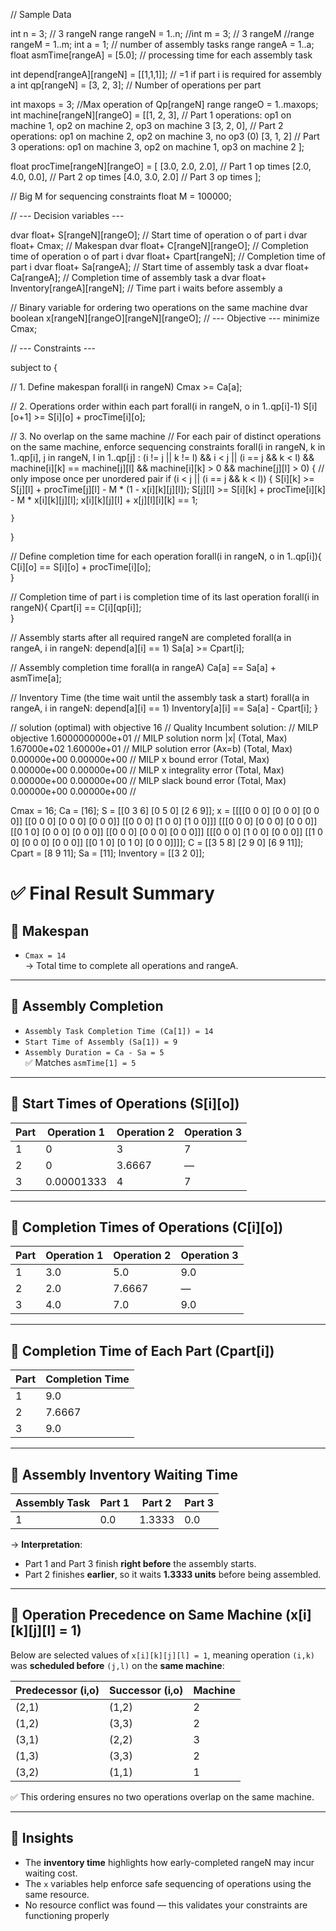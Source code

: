 // Sample Data

int n = 3;  // 3 rangeN
range rangeN = 1..n;
//int m = 3;  // 3 rangeM
//range rangeM = 1..m;
int a = 1; // number of assembly tasks
range rangeA = 1..a;
float asmTime[rangeA] = [5.0]; // processing time for each assembly task

int depend[rangeA][rangeN] = [[1,1,1]]; // =1 if part i is required for assembly a
int qp[rangeN] = [3, 2, 3];  // Number of operations per part

int maxops = 3; //Max operation of Qp[rangeN]
range rangeO = 1..maxops;
int machine[rangeN][rangeO] = 
[[1, 2, 3],   // Part 1 operations: op1 on machine 1, op2 on machine 2, op3 on machine 3
 [3, 2, 0],   // Part 2 operations: op1 on machine 2, op2 on machine 3, no op3 (0)
 [3, 1, 2]    // Part 3 operations: op1 on machine 3, op2 on machine 1, op3 on machine 2
 ];

float procTime[rangeN][rangeO] = 
[
  [3.0, 2.0, 2.0],  // Part 1 op times
  [2.0, 4.0, 0.0],  // Part 2 op times
  [4.0, 3.0, 2.0]   // Part 3 op times
];


// Big M for sequencing constraints
float M = 100000;

// --- Decision variables ---

dvar float+ S[rangeN][rangeO];       // Start time of operation o of part i
dvar float+ Cmax;                // Makespan
dvar float+ C[rangeN][rangeO];		// Completion time of operation o of part i
dvar float+ Cpart[rangeN];		// Completion time of part i
dvar float+ Sa[rangeA];   // Start time of assembly task a
dvar float+ Ca[rangeA];   // Completion time of assembly task a
dvar float+ Inventory[rangeA][rangeN]; // Time part i waits before assembly a

// Binary variable for ordering two operations on the same machine
dvar boolean x[rangeN][rangeO][rangeN][rangeO];
// --- Objective ---
minimize Cmax;

// --- Constraints ---

subject to {

  // 1. Define makespan
  forall(i in rangeN)
    Cmax >= Ca[a];

  // 2. Operations order within each part
  forall(i in rangeN, o in 1..qp[i]-1)
    S[i][o+1] >= S[i][o] + procTime[i][o];

  // 3. No overlap on the same machine
  // For each pair of distinct operations on the same machine, enforce sequencing constraints
  forall(i in rangeN, k in 1..qp[i],
         j in rangeN, l in 1..qp[j] : (i != j || k != l) && i < j || (i == j && k < l) &&
                                        machine[i][k] == machine[j][l] && machine[i][k] > 0 && machine[j][l] > 0) {
    // only impose once per unordered pair
    if (i < j || (i == j && k < l)) {
      S[i][k] >= S[j][l] + procTime[j][l] - M * (1 - x[i][k][j][l]);
      S[j][l] >= S[i][k] + procTime[i][k] - M * x[i][k][j][l];
      x[i][k][j][l] + x[j][l][i][k] == 1;
      
    }
  }
  
  // Define completion time for each operation
  forall(i in rangeN, o in 1..qp[i]){
  	C[i][o] == S[i][o] + procTime[i][o];  
  }
  
  // Completion time of part i is completion time of its last operation
  forall(i in rangeN){
  	Cpart[i] == C[i][qp[i]];  
  }
  
  // Assembly starts after all required rangeN are completed
  forall(a in rangeA, i in rangeN: depend[a][i] == 1)
  Sa[a] >= Cpart[i];
  
  // Assembly completion time
  forall(a in rangeA)
  Ca[a] == Sa[a] + asmTime[a];
  
  // Inventory Time (the time wait until the assembly task a start)
  forall(a in rangeA, i in rangeN: depend[a][i] == 1)
  Inventory[a][i] == Sa[a] - Cpart[i];
}


// solution (optimal) with objective 16
// Quality Incumbent solution:
// MILP objective                                 1.6000000000e+01
// MILP solution norm |x| (Total, Max)            1.67000e+02  1.60000e+01
// MILP solution error (Ax=b) (Total, Max)        0.00000e+00  0.00000e+00
// MILP x bound error (Total, Max)                0.00000e+00  0.00000e+00
// MILP x integrality error (Total, Max)          0.00000e+00  0.00000e+00
// MILP slack bound error (Total, Max)            0.00000e+00  0.00000e+00
// 

Cmax = 16;
Ca = [16];
S = [[0 3 6]
             [0 5 0]
             [2 6 9]];
x = [[[[0 0 0]
                     [0 0 0]
                     [0 0 0]]
                 [[0 0 0]
                     [0 0 0]
                     [0 0 0]]
                 [[0 0 0]
                     [1 0 0]
                     [1 0 0]]]
             [[[0 0 0]
                     [0 0 0]
                     [0 0 0]]
                 [[0 1 0]
                     [0 0 0]
                     [0 0 0]]
                 [[0 0 0]
                     [0 0 0]
                     [0 0 0]]]
             [[[0 0 0]
                     [1 0 0]
                     [0 0 0]]
                 [[1 0 0]
                     [0 0 0]
                     [0 0 0]]
                 [[0 1 0]
                     [0 1 0]
                     [0 0 0]]]];
C = [[3 5 8]
             [2 9 0]
             [6 9 11]];
Cpart = [8 9 11];
Sa = [11];
Inventory = [[3 2 0]];


# ✅ Final Result Summary

## 🔹 Makespan
- `Cmax = 14`  
  → Total time to complete all operations and rangeA.

---

## 🔹 Assembly Completion
- `Assembly Task Completion Time (Ca[1]) = 14`
- `Start Time of Assembly (Sa[1]) = 9`
- `Assembly Duration = Ca - Sa = 5`  
  ✅ Matches `asmTime[1] = 5`

---

## 🔹 Start Times of Operations (S[i][o])
| Part | Operation 1 | Operation 2 | Operation 3 |
|------|-------------|-------------|-------------|
| 1    | 0           | 3           | 7           |
| 2    | 0           | 3.6667      | —           |
| 3    | 0.00001333  | 4           | 7           |

---

## 🔹 Completion Times of Operations (C[i][o])
| Part | Operation 1 | Operation 2 | Operation 3 |
|------|-------------|-------------|-------------|
| 1    | 3.0         | 5.0         | 9.0         |
| 2    | 2.0         | 7.6667      | —           |
| 3    | 4.0         | 7.0         | 9.0         |

---

## 🔹 Completion Time of Each Part (Cpart[i])
| Part | Completion Time |
|------|-----------------|
| 1    | 9.0             |
| 2    | 7.6667          |
| 3    | 9.0             |

---

## 🔹 Assembly Inventory Waiting Time
| Assembly Task | Part 1 | Part 2 | Part 3 |
|---------------|--------|--------|--------|
| 1             | 0.0    | 1.3333 | 0.0    |

→ **Interpretation**:
- Part 1 and Part 3 finish **right before** the assembly starts.
- Part 2 finishes **earlier**, so it waits **1.3333 units** before being assembled.

---

## 🔹 Operation Precedence on Same Machine (x[i][k][j][l] = 1)

Below are selected values of `x[i][k][j][l] = 1`, meaning operation `(i,k)` was **scheduled before** `(j,l)` on the **same machine**:

| Predecessor (i,o) | Successor (i,o) | Machine |
|-------------------|------------------|---------|
| (2,1)             | (1,2)            | 2       |
| (1,2)             | (3,3)            | 2       |
| (3,1)             | (2,2)            | 3       |
| (1,3)             | (3,3)            | 2       |
| (3,2)             | (1,1)            | 1       |

✅ This ordering ensures no two operations overlap on the same machine.

---

## 🧠 Insights

- The **inventory time** highlights how early-completed rangeN may incur waiting cost.
- The `x` variables help enforce safe sequencing of operations using the same resource.
- No resource conflict was found — this validates your constraints are functioning properly